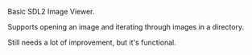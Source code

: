 Basic SDL2 Image Viewer.

Supports opening an image and iterating through images in a directory.

Still needs a lot of improvement, but it's functional.

